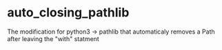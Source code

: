 # auto_closing_pathlib
The modification for python3 -> pathlib that automaticaly removes a Path after leaving the "with" statment 
